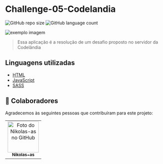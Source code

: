 # Challenge-05-Codelandia

![GitHub repo size](https://img.shields.io/github/repo-size/Nikolas-as/Challenge-05-Codelandia?style=for-the-badge)
![GitHub language count](https://img.shields.io/github/languages/count/Nikolas-as/Challenge-05-Codelandia?style=for-the-badge)


<img src="./public/images/Ignews.PNG" alt="exemplo imagem">

> Essa aplicação é a resolução de um desafio proposto no servidor da Codelândia 
>
## Linguagens utilizadas

- [HTML](https://developer.mozilla.org/pt-BR/docs/Web/HTML)
- [JavaScript](https://developer.mozilla.org/pt-BR/docs/orphaned/Web/JavaScript)
- [SASS](https://sass-lang.com/)

## 🤝 Colaboradores

Agradecemos às seguintes pessoas que contribuíram para este projeto:

<table>
  <tr>
    <td align="center">
      <a href="#">
        <img src="https://avatars.githubusercontent.com/u/62979208?v=4" width="100px;" alt="Foto do Nikolas-as no GitHub"/><br>
        <sub>
          <b>Nikolas-as</b>
        </sub>
      </a>
    </td>
</table>


